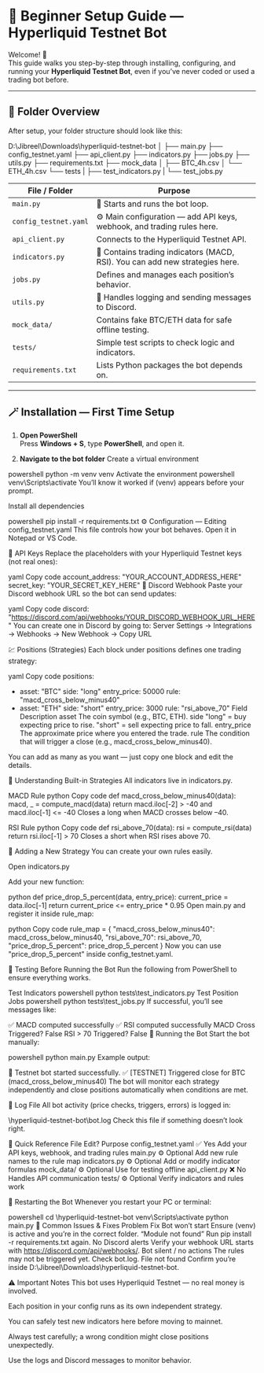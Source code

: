 # 🧭 Beginner Setup Guide — Hyperliquid Testnet Bot

Welcome! 🎉  
This guide walks you step-by-step through installing, configuring, and running your **Hyperliquid Testnet Bot**, even if you’ve never coded or used a trading bot before.

---

## 📂 Folder Overview

After setup, your folder structure should look like this:

D:\Jibreel\Downloads\hyperliquid-testnet-bot
│
├── main.py
├── config_testnet.yaml
├── api_client.py
├── indicators.py
├── jobs.py
├── utils.py
├── requirements.txt
├── mock_data
│ ├── BTC_4h.csv
│ └── ETH_4h.csv
└── tests
|  ├── test_indicators.py
|  └── test_jobs.py


| File / Folder | Purpose |
|----------------|----------|
| `main.py` | 🚀 Starts and runs the bot loop. |
| `config_testnet.yaml` | ⚙️ Main configuration — add API keys, webhook, and trading rules here. |
| `api_client.py` | Connects to the Hyperliquid Testnet API. |
| `indicators.py` | 🧮 Contains trading indicators (MACD, RSI). You can add new strategies here. |
| `jobs.py` | Defines and manages each position’s behavior. |
| `utils.py` | 🧰 Handles logging and sending messages to Discord. |
| `mock_data/` | Contains fake BTC/ETH data for safe offline testing. |
| `tests/` | Simple test scripts to check logic and indicators. |
| `requirements.txt` | Lists Python packages the bot depends on. |

---

## 🪄 Installation — First Time Setup

1. **Open PowerShell**  
   Press **Windows + S**, type **PowerShell**, and open it.  

2. **Navigate to the bot folder**
Create a virtual environment

powershell
python -m venv venv
Activate the environment
powershell
venv\Scripts\activate
You’ll know it worked if (venv) appears before your prompt.

Install all dependencies

powershell
pip install -r requirements.txt
⚙️ Configuration — Editing config_testnet.yaml
This file controls how your bot behaves. Open it in Notepad or VS Code.

🔑 API Keys
Replace the placeholders with your Hyperliquid Testnet keys (not real ones):

yaml
Copy code
account_address: "YOUR_ACCOUNT_ADDRESS_HERE"
secret_key: "YOUR_SECRET_KEY_HERE"
📢 Discord Webhook
Paste your Discord webhook URL so the bot can send updates:

yaml
Copy code
discord: "https://discord.com/api/webhooks/YOUR_DISCORD_WEBHOOK_URL_HERE"
You can create one in Discord by going to:
Server Settings → Integrations → Webhooks → New Webhook → Copy URL

💹 Positions (Strategies)
Each block under positions defines one trading strategy:

yaml
Copy code
positions:
  - asset: "BTC"
    side: "long"
    entry_price: 50000
    rule: "macd_cross_below_minus40"
  - asset: "ETH"
    side: "short"
    entry_price: 3000
    rule: "rsi_above_70"
Field	Description
asset	The coin symbol (e.g., BTC, ETH).
side	"long" = buy expecting price to rise. "short" = sell expecting price to fall.
entry_price	The approximate price where you entered the trade.
rule	The condition that will trigger a close (e.g., macd_cross_below_minus40).

You can add as many as you want — just copy one block and edit the details.

🧮 Understanding Built-in Strategies
All indicators live in indicators.py.

MACD Rule
python
Copy code
def macd_cross_below_minus40(data):
    macd, _ = compute_macd(data)
    return macd.iloc[-2] > -40 and macd.iloc[-1] <= -40
Closes a long when MACD crosses below –40.

RSI Rule
python
Copy code
def rsi_above_70(data):
    rsi = compute_rsi(data)
    return rsi.iloc[-1] > 70
Closes a short when RSI rises above 70.

🧠 Adding a New Strategy
You can create your own rules easily.

Open indicators.py

Add your new function:

python
def price_drop_5_percent(data, entry_price):
    current_price = data.iloc[-1]
    return current_price <= entry_price * 0.95
Open main.py and register it inside rule_map:

python
Copy code
rule_map = {
    "macd_cross_below_minus40": macd_cross_below_minus40,
    "rsi_above_70": rsi_above_70,
    "price_drop_5_percent": price_drop_5_percent
}
Now you can use "price_drop_5_percent" inside config_testnet.yaml.

🧪 Testing Before Running the Bot
Run the following from PowerShell to ensure everything works.

Test Indicators
powershell
python tests\test_indicators.py
Test Position Jobs
powershell
python tests\test_jobs.py
If successful, you’ll see messages like:

✅ MACD computed successfully
✅ RSI computed successfully
MACD Cross Triggered? False
RSI > 70 Triggered? False
🚀 Running the Bot
Start the bot manually:

powershell
python main.py
Example output:

🧪 Testnet bot started successfully.
✅ [TESTNET] Triggered close for BTC (macd_cross_below_minus40)
The bot will monitor each strategy independently and close positions automatically when conditions are met.

📜 Log File
All bot activity (price checks, triggers, errors) is logged in:

\hyperliquid-testnet-bot\bot.log
Check this file if something doesn’t look right.

🧱 Quick Reference
File	Edit?	Purpose
config_testnet.yaml	✅ Yes	Add your API keys, webhook, and trading rules
main.py	⚙️ Optional	Add new rule names to the rule map
indicators.py	⚙️ Optional	Add or modify indicator formulas
mock_data/	⚙️ Optional	Use for testing offline
api_client.py	❌ No	Handles API communication
tests/	⚙️ Optional	Verify indicators and rules work

🔁 Restarting the Bot
Whenever you restart your PC or terminal:

powershell
cd \hyperliquid-testnet-bot
venv\Scripts\activate
python main.py
🚫 Common Issues & Fixes
Problem	Fix
Bot won’t start	Ensure (venv) is active and you’re in the correct folder.
“Module not found”	Run pip install -r requirements.txt again.
No Discord alerts	Verify your webhook URL starts with https://discord.com/api/webhooks/.
Bot silent / no actions	The rules may not be triggered yet. Check bot.log.
File not found	Confirm you’re inside D:\Jibreel\Downloads\hyperliquid-testnet-bot.

⚠️ Important Notes
This bot uses Hyperliquid Testnet — no real money is involved.

Each position in your config runs as its own independent strategy.

You can safely test new indicators here before moving to mainnet.

Always test carefully; a wrong condition might close positions unexpectedly.

Use the logs and Discord messages to monitor behavior.
